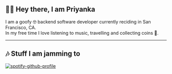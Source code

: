 👋🏽 Hey there, I am Priyanka
---
I am a goofy 🤓 backend software developer currently reciding in San Francisco, CA. <br/>
In my free time I love listening to music, travelling and collecting coins 🤑. <br/>

---
## 🎶 Stuff I am jamming to 
[![spotify-github-profile](https://spotify-github-profile.vercel.app/api/view?uid=1298622565&cover_image=true&theme=novatorem)](https://github.com/kittinan/spotify-github-profile)




